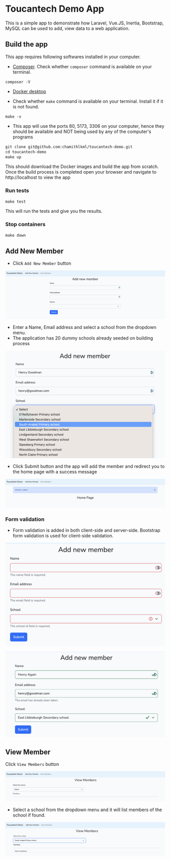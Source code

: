 # Toucantech Demo App

This is a simple app to demonstrate how Laravel, Vue.JS, Inertia, Bootstrap, MySQL can be used to add, view data to a web application.

## Build the app


This app requires following softwares installed in your computer.
- [Composer](https://getcomposer.org/download/). Check whether `composer` command is available on your terminal.
```
composer -V
```

- [Docker desktop](https://www.docker.com/products/docker-desktop/)

- Check whether `make` command is available on your terminal. Install it if it is not found.
```
make -v
```
- This app will use the ports 80, 5173, 3306 on your computer, hence they should be available and NOT being used by any of the computer's programs
```
git clone git@github.com:chamithlkml/toucantech-demo.git
cd toucantech-demo
make up
```
This should download the Docker images and build the app from scratch. Once the build process is completed open your browser and navigate to http://localhost to view the app

### Run tests
```
make test
```
This will run the tests and give you the results.

### Stop containers
```
make down
```

## Add New Member
- Click `Add New Member` button

![Add new member page](screenshots/add-new-member.png)
- Enter a Name, Email address and select a school from the dropdown menu.
- The application has 20 dummy schools already seeded on building process

![Fill Add new member form](screenshots/fill-add-new-member.png)
- Click Submit button and the app will add the member and redirect you to the home page with a success message

![Success message](screenshots/add-confirmation.png)

### Form validation
- Form validation is added in both client-side and server-side. Bootstrap form validation is used for client-side validation.

![Client-side validation](screenshots/form-validation-1.png)

![Server-side validation](screenshots/server-side-validation.png)

## View Member
Click `View Members` button

![View Members Page](screenshots/view-members-page.png)

- Select a school from the dropdown menu and it will list members of the school if found.

![View Members](screenshots/view-members.png)